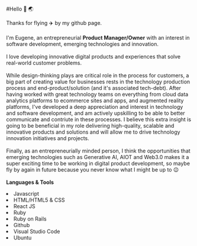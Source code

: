 #Hello :wave: :earth_asia:

Thanks for flying :airplane: by my github page.<br>
<br>
I'm Eugene, an entrepreneurial <strong>Product Manager/Owner</strong> with an interest in software development, emerging technologies and innovation.<br>
<br>
I love developing innovative digital products and experiences that solve real-world customer problems.<br>
<br>
While design-thinking plays are critical role in the process for customers, a big part of creating value for businesses rests in the technology production process and end-product/solution (and it's associated tech-debt). After having worked with great technology teams on everything from cloud data analytics platforms to ecommerce sites and apps, and augmented reality platforms, I've developed a deep appreciation and interest in technology and software development, and am actively upskilling to be able to better communicate and contriute in these processes. I believe this extra insight is going to be beneficial in my role delivering high-quality, scalable and innovative products and solutions and will allow me to drive technology innovation initiatives and projects.<br>
<br>
Finally, as an entrepreneurially minded person, I think the opportunities that emerging technologies such as Generative AI, AIOT and Web3.0  makes it a super exciting time to be working in digital product development, so maybe fly by again in future because you never know what I might be up to :wink: <br>
<br>
<strong>Languages & Tools</strong>
<li> Javascript
<li> HTML/HTML5 & CSS
<li> React JS
<li> Ruby
<li> Ruby on Rails
<li> Github
<li> Visual Studio Code
<li> Ubuntu  
